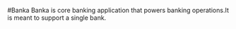 #Banka
Banka is core banking application that powers banking operations.It is meant to support a single bank.